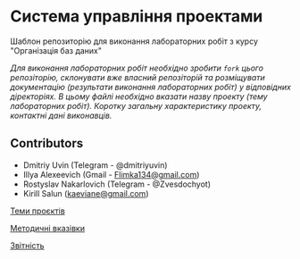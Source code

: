 # Система управління проектами

Шаблон репозиторію для виконання лабораторних робіт з курсу "Організація баз даних"

*Для виконання лабораторних робіт необхідно зробити ```fork``` цього репозіторію, склонувати вже власний репозіторій та розміщувати документацію (результати виконання лабораторних робіт) у відповідних діректоріях. 
В цьому файлі необхідно вказати назву проекту (тему лабораторних робіт). Коротку загальну характеристику
проекту, контактні дані виконавців.*
## Contributors
- Dmitriy Uvin (Telegram - @dmitriyuvin)
- Illya Alexeevich (Gmail - Flimka134@gmail.com)
- Rostyslav Nakarlovich (Telegram - @Zvesdochyot)
- Kirill Salun (kaeviane@gmail.com)

[Теми проєктів](./guidelines/themes.md)

[Методичні вказівки](./guidelines/guidelines.md)

[Звітність](https://docs.google.com/spreadsheets/d/1ePb9OBB7ox0E5-GAh2r6ZU3j--PpAROCUfqzA17kL20/edit?usp=sharing)
